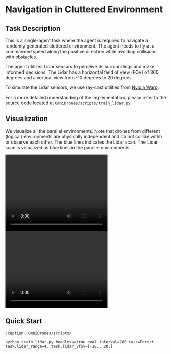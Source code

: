 # Navigation in Cluttered Environment

## Task Description

This is a single-agent task where the agent is required to navigate a randomly generated cluttered environment. The agent needs to fly at a commanded speed along the positive direction while avoiding collisions with obstacles.

The agent utilizes Lidar sensors to perceive its surroundings and make informed decisions. The Lidar has a horizontal field of view (FOV) of 360 degrees and a vertical view from -10 degrees to 20 degrees.

To simulate the Lidar sensors, we use ray-cast utilities from [Nvidia Warp](https://github.com/NVIDIA/warp).

For a more detailed understanding of the implementation, please refer to the source code located at `OmniDrones/scripts/train_lidar.py`.  

## Visualization

We visualize all the parallel environments. Note that drones from different (logical) environments are physically independent and do not collide withh or observe each other. The blue lines indicates the Lidar scan. The Lidar scan is visualized as blue lines in the parallel environments.

<div>
    <video width="320" height="240" controls>
        <source src="../_static/demo/thin_obstacles.mp4" type="video/mp4">
    </video>
    <video width="320" height="240" controls>
        <source src="../_static/demo/thick_obstacles.mp4" type="video/mp4">
    </video>
</div>

## Quick Start

```{code-block} bash
:caption: OmniDrones/scripts/

python train_lidar.py headless=true eval_interval=200 task=Forest task.lidar_range=4. task.lidar_vfov=[-10., 20.]

```

